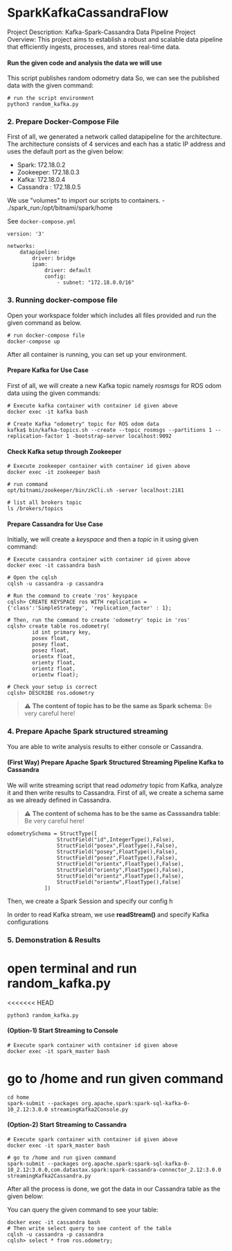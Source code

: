 # SparkKafkaCassandraFlow
Project Description: Kafka-Spark-Cassandra Data Pipeline Project Overview:  This project aims to establish a robust and scalable data pipeline that efficiently ingests, processes, and stores real-time data. 



#### Run the given code and analysis the data we will use
This script publishes random odometry data  So, we can see the published data with the given command:

```
# run the script environment
python3 random_kafka.py

```
 
### 2. Prepare Docker-Compose File
First of all, we generated a network called datapipeline for the architecture. The architecture consists of 4 services and each has a static IP address and uses the default port as the given below:
- Spark: 172.18.0.2
- Zookeeper: 172.18.0.3
- Kafka: 172.18.0.4
- Cassandra : 172.18.0.5

We use "volumes" to import our scripts to containers.
      - ./spark_run:/opt/bitnami/spark/home

See ```docker-compose.yml```

```
version: '3'

networks:
    datapipeline:
        driver: bridge
        ipam:
            driver: default
            config:
                - subnet: "172.18.0.0/16"

```


### 3. Running docker-compose file
Open your workspace folder which includes all files provided and run the given command as below.
```
# run docker-compose file
docker-compose up
```
After all container is running, you can set up your environment.

#### Prepare Kafka for Use Case
First of all, we will create a new Kafka topic namely *rosmsgs* for ROS odom data using the given commands:
```
# Execute kafka container with container id given above
docker exec -it kafka bash

# Create Kafka "odometry" topic for ROS odom data
kafka$ bin/kafka-topics.sh --create --topic rosmsgs --partitions 1 --replication-factor 1 -bootstrap-server localhost:9092
```
#### Check Kafka setup through Zookeeper
```
# Execute zookeeper container with container id given above
docker exec -it zookeeper bash

# run command
opt/bitnami/zookeeper/bin/zkCli.sh -server localhost:2181

# list all brokers topic
ls /brokers/topics
```

#### Prepare Cassandra for Use Case
Initially, we will create a *keyspace* and then a *topic* in it using given command:
```
# Execute cassandra container with container id given above
docker exec -it cassandra bash

# Open the cqlsh
cqlsh -u cassandra -p cassandra

# Run the command to create 'ros' keyspace
cqlsh> CREATE KEYSPACE ros WITH replication = {'class':'SimpleStrategy', 'replication_factor' : 1};

# Then, run the command to create 'odometry' topic in 'ros'
cqlsh> create table ros.odometry(
        id int primary key, 
        posex float,
        posey float,
        posez float,
        orientx float,
        orienty float,
        orientz float,
        orientw float);

# Check your setup is correct
cqlsh> DESCRIBE ros.odometry
```
> :warning: **The content of topic has to be the same as Spark schema**: Be very careful here!

### 4. Prepare Apache Spark structured streaming
You are able to write analysis results to either console or Cassandra.
#### (First Way) Prepare Apache Spark Structured Streaming Pipeline Kafka to Cassandra
We will write streaming script that read *odometry* topic from Kafka, analyze it and then write results to Cassandra. 
First of all, we create a schema same as we already defined in Cassandra.
> :warning: **The content of schema has to be the same as Casssandra table**: Be very careful here!

```python3
odometrySchema = StructType([
                StructField("id",IntegerType(),False),
                StructField("posex",FloatType(),False),
                StructField("posey",FloatType(),False),
                StructField("posez",FloatType(),False),
                StructField("orientx",FloatType(),False),
                StructField("orienty",FloatType(),False),
                StructField("orientz",FloatType(),False),
                StructField("orientw",FloatType(),False)
            ])
```
Then, we create a Spark Session and specify our config h

In order to read Kafka stream, we use **readStream()** and specify Kafka configurations


### 5. Demonstration & Results



# open  terminal and run random_kafka.py
<<<<<<< HEAD
```
python3 random_kafka.py
```

#### (Option-1) Start Streaming to Console
```
# Execute spark container with container id given above
docker exec -it spark_master bash
```
# go to /home and run given command
```
cd home
spark-submit --packages org.apache.spark:spark-sql-kafka-0-10_2.12:3.0.0 streamingKafka2Console.py
```

#### (Option-2) Start Streaming to Cassandra
```
# Execute spark container with container id given above
docker exec -it spark_master bash

# go to /home and run given command
spark-submit --packages org.apache.spark:spark-sql-kafka-0-10_2.12:3.0.0,com.datastax.spark:spark-cassandra-connector_2.12:3.0.0 streamingKafka2Cassandra.py
```

After all the process is done, we got the data in our Cassandra table as the given below:

You can query the given command to see your table:
```
docker exec -it cassandra bash
# Then write select query to see content of the table
cqlsh -u cassandra -p cassandra
cqlsh> select * from ros.odometry;
```

